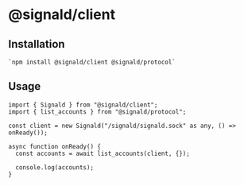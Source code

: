 # @signald/client

## Installation

```
`npm install @signald/client @signald/protocol`
```

## Usage

```
import { Signald } from "@signald/client";
import { list_accounts } from "@signald/protocol";

const client = new Signald("/signald/signald.sock" as any, () => onReady());

async function onReady() {
  const accounts = await list_accounts(client, {});

  console.log(accounts);
}
```
